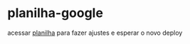 # planilha-google


acessar [planilha](https://docs.google.com/spreadsheets/d/1ZqnaaeoY0ooQV5w2tJk8N227wOlol0ok_tGFsiK0ZEc/edit#gid=0) para fazer ajustes e esperar o novo deploy
